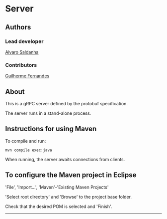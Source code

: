 # Server


## Authors

### Lead developer 

[Alvaro Saldanha](mailto:alvaro.saldanha@tecnico.ulisboa.pt)

### Contributors

[Guilherme Fernandes](mailto:g.mimoso.fernandes@tecnico.ulisboa.pt)

## About

This is a gRPC server defined by the protobuf specification.

The server runs in a stand-alone process.


## Instructions for using Maven

To compile and run:

```
mvn compile exec:java
```

When running, the server awaits connections from clients.


## To configure the Maven project in Eclipse

'File', 'Import...', 'Maven'-'Existing Maven Projects'

'Select root directory' and 'Browse' to the project base folder.

Check that the desired POM is selected and 'Finish'.


----

